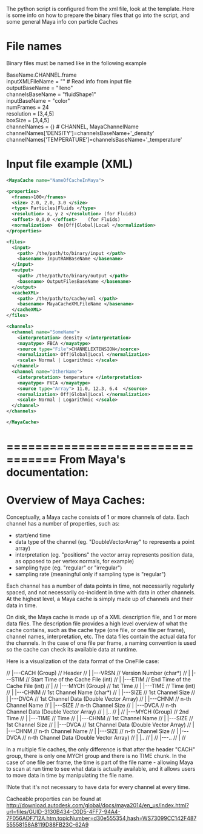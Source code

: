 The python script is configured from the xml file, look at the template. Here is some info on how to prepare the binary files that go into the script, and some general Maya info con particle Caches

File names
==========

Binary files must be named like in the following example

BaseName.CHANNEL.frame  
inputXMLFileName = "" # Read info from input file  
outputBaseName = "lleno"  
channelsBaseName = "fluidShape1"  
inputBaseName = "color"  
numFrames = 24  
resolution = [3,4,5]  
boxSize = [3,4,5]  
channelNames = {} # CHANNEL, MayaChannelName  
channelNames['DENSITY']=channelsBaseName+'_density'  
channelNames['TEMPERATURE']=channelsBaseName+'_temperature'  

Input file example (XML)
======================
```xml
<MayaCache name="NameOfCacheInMaya">

<properties>
  <frames>100</frames>
  <size> 2.0, 2.0, 3.0 </size>
  <type> Particles|Fluids </type>
  <resolution> x, y z </resolution> (for Fluids)
  <offset> 0,0,0 </offset>    (for Fluids)
  <normalization>  On|Off|Global|Local </normalization>
</properties>

<files>
  <input>
    <path> /the/path/to/binary/input </path>
    <basename> InputRAWBaseName </basename>
  </input>
  <output>
    <path> /the/path/to/binary/output </path>
    <basename> OutputFilesBaseName </basename>
  </output>
  <cacheXML>
    <path> /the/path/to/cache/xml </path>
    <basename> MayaCacheXMLFileName </basename>
  </cacheXML>
</files>

<channels>
  <channel name="SomeName">
    <interpretation> density </interpretation>
    <mayatype> FBCA </mayatype>
    <source type="File">CHANNELEXTENSION</source>
    <normalization> Off|Global|Local </normalization>
    <scale> Normal | Logarithmic </scale>
  </channel>
  <channel name="OtherName">
    <interpretation> temperature </interpretation>
    <mayatype> FVCA </mayatype>
    <source type="Array"> 11.0, 12.3, 6.4  </source>
    <normalization> Off|Global|Local </normalization>
    <scale> Normal | Logarithmic </scale>
  </channel>
</channels>

</MayaCache>
```

=================================
From Maya's documentation:
=================================


Overview of Maya Caches:
========================

Conceptually, a Maya cache consists of 1 or more channels of data.
Each channel has a number of properties, such as:

- start/end time
- data type of the channel (eg. "DoubleVectorArray" to represents a point array)
- interpretation (eg. "positions" the vector array represents position data, as opposed to per vertex normals, for example)
- sampling type (eg. "regular" or "irregular")
- sampling rate (meaningful only if sampling type is "regular")

Each channel has a number of data points in time, not necessarily regularly spaced,
and not necessarily co-incident in time with data in other channels.
At the highest level, a Maya cache is simply made up of channels and their data in time.

On disk, the Maya cache is made up of a XML description file, and 1 or more data files.
The description file provides a high level overview of what the cache contains,
such as the cache type (one file, or one file per frame), channel names, interpretation, etc.
The data files contain the actual data for the channels.
In the case of one file per frame, a naming convention is used so the cache can check its
available data at runtime.

Here is a visualization of the data format of the OneFile case:

//  |---CACH (Group)    // Header
//  |     |---VRSN        // Version Number (char*)
//  |     |---STIM        // Start Time of the Cache File (int)
//  |     |---ETIM        // End Time of the Cache File (int)
//  |
//  |---MYCH (Group)    // 1st Time
//  |     |---TIME        // Time (int)
//  |     |---CHNM        // 1st Channel Name (char*)
//  |     |---SIZE        // 1st Channel Size
//  |     |---DVCA        // 1st Channel Data (Double Vector Array)
//  |     |---CHNM        // n-th Channel Name
//  |     |---SIZE        // n-th Channel Size
//  |     |---DVCA        // n-th Channel Data (Double Vector Array)
//  |     |..
//  |
//  |---MYCH (Group)    // 2nd Time
//  |     |---TIME        // Time
//  |     |---CHNM        // 1st Channel Name
//  |     |---SIZE        // 1st Channel Size
//  |     |---DVCA        // 1st Channel Data (Double Vector Array)
//  |     |---CHNM        // n-th Channel Name
//  |     |---SIZE        // n-th Channel Size
//  |     |---DVCA        // n-th Channel Data (Double Vector Array)
//  |     |..
//  |
//  |---..
//    |
//

In a multiple file caches, the only difference is that after the
header "CACH" group, there is only one MYCH group and there is no
TIME chunk.    In the case of one file per frame, the time is part of
the file name - allowing Maya to scan at run time to see what data
is actually available, and it allows users to move data in time by
manipulating the file name.

!Note that it's not necessary to have data for every channel at every time.



Cacheable properties can be found at
http://download.autodesk.com/global/docs/maya2014/en_us/index.html?url=files/GUID-3130B434-C0D5-4FF7-94A4-7F056ADF712A.htm,topicNumber=d30e555354,hash=WS73099CC142F48755558158A8119D88FB23C-62A9


